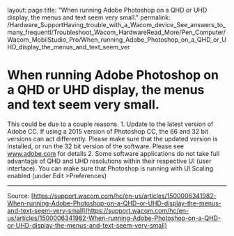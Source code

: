 layout: page
title: "When running Adobe Photoshop on a QHD or UHD display, the menus and text seem very small."
permalink: /Hardware_SupportHaving_trouble_with_a_Wacom_device_See_answers_to_many_frequentl/Troubleshoot_Wacom_HardwareRead_More/Pen_Computer/Wacom_MobilStudio_Pro/When_running_Adobe_Photoshop_on_a_QHD_or_UHD_display_the_menus_and_text_seem_ver

# When running Adobe Photoshop on a QHD or UHD display, the menus and text seem very small.

This could be due to a couple reasons. 1. Update to the latest version of Adobe CC. If using a 2015 version of Photoshop CC, the 66 and 32 bit versions can act differently. Please make sure that the updated version is installed, or run the 32 bit version of the software. Please see www.adobe.com for details 2. Some software applications do not take full advantage of QHD and UHD resolutions within their respective UI (user interface). You can make sure that Photoshop is running with UI Scaling enabled (under Edit >Preferences)

---
Source: [https://support.wacom.com/hc/en-us/articles/1500006341982-When-running-Adobe-Photoshop-on-a-QHD-or-UHD-display-the-menus-and-text-seem-very-small](https://support.wacom.com/hc/en-us/articles/1500006341982-When-running-Adobe-Photoshop-on-a-QHD-or-UHD-display-the-menus-and-text-seem-very-small)

